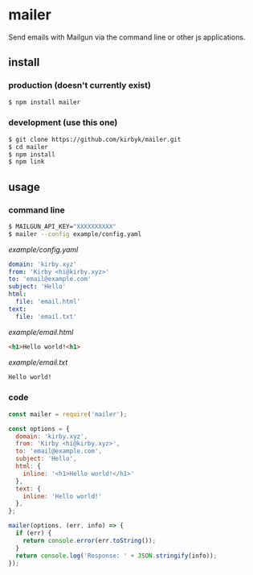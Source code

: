 mailer
======

Send emails with Mailgun via the command line or other js applications.

install
-------

### production (doesn't currently exist)

```bash
$ npm install mailer
```

### development (use this one)

```bash
$ git clone https://github.com/kirbyk/mailer.git
$ cd mailer
$ npm install
$ npm link
```

usage
-----

### command line

```bash
$ MAILGUN_API_KEY="XXXXXXXXXX"
$ mailer --config example/config.yaml
```

*example/config.yaml*

```yaml
domain: 'kirby.xyz'
from: 'Kirby <hi@kirby.xyz>'
to: 'email@example.com'
subject: 'Hello'
html: 
  file: 'email.html'
text:
  file: 'email.txt'
```

*example/email.html*

```html
<h1>Hello world!<h1>
```

*example/email.txt*

```html
Hello world!
```

### code

```js
const mailer = require('mailer');

const options = {
  domain: 'kirby.xyz',
  from: 'Kirby <hi@kirby.xyz>',
  to: 'email@example.com',
  subject: 'Hello',
  html: {
    inline: '<h1>Hello world!</h1>'
  },
  text: {
    inline: 'Hello world!'
  },
};

mailer(options, (err, info) => {
  if (err) {
    return console.error(err.toString());
  }
  return console.log('Response: ' + JSON.stringify(info));
});
```
